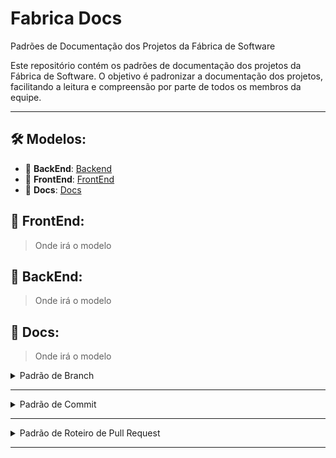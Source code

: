 # Fabrica Docs

Padrões de Documentação dos Projetos da Fábrica de Software

Este repositório contém os padrões de documentação dos projetos da Fábrica de Software. O objetivo é padronizar a documentação dos projetos, facilitando a leitura e compreensão por parte de todos os membros da equipe.

---

## 🛠 Modelos:

- 🚀 **BackEnd**: [Backend](BACKEND/BACKEND.md)
- 🎨 **FrontEnd**: [FrontEnd](FRONTEND/FRONTEND.md)
- 📄 **Docs**: [Docs](DOCS/DOCS.md)

## 🎨 FrontEnd:

> Onde irá o modelo

## 🚀 BackEnd:

> Onde irá o modelo


## 📄 Docs:

> Onde irá o modelo

<details>
  <summary>Padrão de Branch</summary>
    
  - **ESCOPO:** Deve refletir a funcionalidade ou tela que está sendo trabalhada.
  - **NUMERODATAREFA:** O número da tarefa ou issue correspondente.
  - **TIPO:** Tipo de tarefa (Feat, Fix, Chore).
    
  ### Exemplos de branches:
    Tarefa: Tela de Login(#1)
    Nome da Branch: FEAT(Login)-1

    Tarefa: Tela de Cadastro (#3)
    Nome da Branch: FEAT(Register)-3
    
</details>

---

<details>
  <summary>Padrão de Commit</summary>
    
  - **ESCOPO:** Deve refletir a funcionalidade ou tela que está sendo trabalhada.
  - **NUMERODATAREFA:** O número da tarefa ou issue correspondente.
  - **TIPO:** Tipo de tarefa (Feat, Fix, Chore).
    
  ### Exemplos de branches:
    Tarefa: Tela de Login(#1)
    Nome da Branch: FEAT(Login): Fiz a tela de logn [Refs: #3]

    Tarefa: Tela de Cadastro (#3)
    Nome da Branch: FEAT(Register): Fiz a tela de registro [Refs: #3]
    
</details>

---

<details>
  <summary>Padrão de Roteiro de Pull Request</summary>
    
 ### Test Plan for **Nome Da Task**

#### Required Tests:
1. <<Fazer ação x>>
2. <<Fazer ação y>>

#### Actions Taken:
- <<Ação Realizada 1>>
- <<Ação Realizada 2>>


#### Tested Browsers:
- [x] Chrome
- [x] Edge
- [x] Firefox
- [ ] Safari
- [ ] Opera

#### Notes:
- <<Notas/Observações>>

#### Closing Keywords:
- Resolves #<<Número da Issue>>
</details>

---